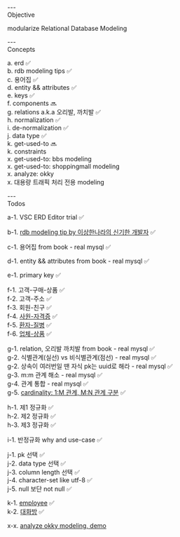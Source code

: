 
---\
Objective

modularize Relational Database Modeling


---\
Concepts 


a. erd :white_check_mark:\
b. rdb modeling tips :white_check_mark:\
c. 용어집 :white_check_mark:\
d. entity && attributes :white_check_mark:\
e. keys :white_check_mark:\
f. components :soon:\
g. relations a.k.a 오리발, 까치발 :white_check_mark:\
h. normalization :white_check_mark:\
i. de-normalization :white_check_mark:\
j. data type :white_check_mark:\
k. get-used-to :soon:\
k. constraints\
x. get-used-to: bbs modeling\
x. get-used-to: shoppingmall modeling\
x. analyze: okky\
x. 대용량 트래픽 처리 전용 modeling






---\
Todos


a-1. VSC ERD Editor trial :white_check_mark:

b-1. [rdb modeling tip by 이상한나라의 신기한 개발자](https://www.youtube.com/watch?v=T_0TaT0bFHQ) :white_check_mark:

c-1. 용어집 from book - real mysql :white_check_mark:

d-1. entity && attributes from book - real mysql :white_check_mark:

e-1. primary key :white_check_mark:

f-1. 고객-구매-상품 :white_check_mark:\
f-2. 고객-주소 :white_check_mark:\
f-3. 회원-친구 :white_check_mark:\
f-4. [사원-자격증](https://www.youtube.com/watch?v=ga69WBO9Gy0&list=PL9hiYwOHVUQduJN7Pf_kOR8htpJU7K1H8&index=11&ab_channel=Jacob%27sLecture) :white_check_mark:\
f-5. [환자-질병](https://www.youtube.com/watch?v=ga69WBO9Gy0&list=PL9hiYwOHVUQduJN7Pf_kOR8htpJU7K1H8&index=11&ab_channel=Jacob%27sLecture) :white_check_mark:\
f-6. [업체-상품](https://www.youtube.com/watch?v=ga69WBO9Gy0&list=PL9hiYwOHVUQduJN7Pf_kOR8htpJU7K1H8&index=11&ab_channel=Jacob%27sLecture) :white_check_mark:

g-1. relation, 오리발 까치발 from book - real mysql :white_check_mark:\
g-2. 식별관계(실선) vs 비식별관계(점선) - real mysql :white_check_mark:\
g-2. 상속이 여러번일 땐 자식 pk는 uuid로 해라 - real mysql :white_check_mark:\
g-3. m:m 관계 해소 - real mysql :white_check_mark:\
g-4. 관계 통합 - real mysql :white_check_mark:\
g-5. [cardinality: 1:M 관계, M:N 관계 구분](https://www.youtube.com/watch?v=Yquru9V8HJ8&list=PL9hiYwOHVUQduJN7Pf_kOR8htpJU7K1H8&index=9&ab_channel=Jacob%27sLecture) :white_check_mark:

h-1. 제1 정규화 :white_check_mark:\
h-2. 제2 정규화 :white_check_mark:\
h-3. 제3 정규화 :white_check_mark:

i-1. 반정규화 why and use-case :white_check_mark:

j-1. pk 선택 :white_check_mark:\
j-2. data type 선택 :white_check_mark:\
j-3. column length 선택 :white_check_mark:\
j-4. character-set like utf-8 :white_check_mark:\
j-5. null 보단 not null :white_check_mark:

k-1. [employee](https://www.youtube.com/watch?v=HXV3zeQKqGY) :white_check_mark:\
k-2. [대화방](https://www.youtube.com/watch?v=42LMmwSFGIE) :white_check_mark:

x-x. [analyze okky modeling, demo](https://vuerd.github.io/)

